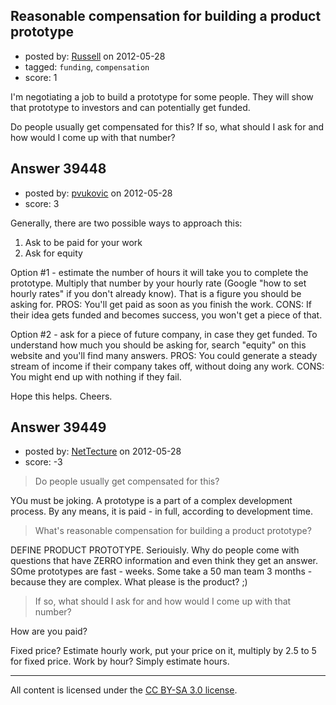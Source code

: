 ## Reasonable compensation for building a product prototype

- posted by: [Russell](https://stackexchange.com/users/-1/9708-russell) on 2012-05-28
- tagged: `funding`, `compensation`
- score: 1

I'm negotiating a job to build a prototype for some people. They will show that prototype to investors and can potentially get funded.

Do people usually get compensated for this? If so, what should I ask for and how would I come up with that number?


## Answer 39448

- posted by: [pvukovic](https://stackexchange.com/users/-1/11662-pvukovic) on 2012-05-28
- score: 3

Generally, there are two possible ways to approach this:


 1. Ask to be paid for your work
 2. Ask for equity

Option #1 - estimate the number of hours it will take you to complete the prototype. Multiply that number by your hourly rate (Google "how to set hourly rates" if you don't already know). That is a figure you should be asking for.  PROS: You'll get paid as soon as you finish the work. CONS: If their idea gets funded and becomes success, you won't get a piece of that.

Option #2 - ask for a piece of future company, in case they get funded. To understand how much you should be asking for, search "equity" on this website and you'll find many answers. PROS: You could generate a steady stream of income if their company takes off, without doing any work.  CONS: You might end up with nothing if they fail.

Hope this helps. Cheers.


## Answer 39449

- posted by: [NetTecture](https://stackexchange.com/users/-1/3350-nettecture) on 2012-05-28
- score: -3

> Do people usually get compensated for this? 

YOu must be joking. A prototype is a part of a complex development process. By any means, it is paid - in full, according to development time.

> What's reasonable compensation for building a product prototype?

DEFINE PRODUCT PROTOTYPE. Seriouisly. Why do people come with questions that have ZERRO information and even think they get an answer. SOme prototypes are fast - weeks. Some take a 50 man team 3 months - because they are complex. What please is the product? ;)

> If so, what should I ask for and how would I come up with that number?

How are you paid?

Fixed price? Estimate hourly work, put your price on it, multiply by 2.5 to 5 for fixed price. Work by hour? Simply estimate hours.



---

All content is licensed under the [CC BY-SA 3.0 license](https://creativecommons.org/licenses/by-sa/3.0/).
